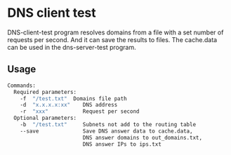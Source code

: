 # DNS client test
DNS-client-test program resolves domains from a file with a set number of requests per second. And it can save the results to files. The cache.data can be used in the dns-server-test program.
## Usage
```sh
Commands:
  Required parameters:
    -f  "/test.txt"  Domains file path
    -d  "x.x.x.x:xx"    DNS address
    -r  "xxx"           Request per second
  Optional parameters:
    -b  "/test.txt"     Subnets not add to the routing table
    --save              Save DNS answer data to cache.data,
                        DNS answer domains to out_domains.txt,
                        DNS answer IPs to ips.txt
```
